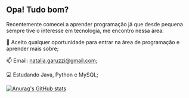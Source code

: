 ## Opa! Tudo bom?

Recentemente comecei a aprender programação já que desde pequena sempre tive o interesse em tecnologia, me encontro nessa área. 

📍 Aceito qualquer oportunidade para entrar na área de programação e aprender mais sobre; 

📫 Email: natalia.garuzzi@gmail.com; 
  
💻 Estudando Java, Python e MySQL; 

<!--

-->

[![Anurag's GitHub stats](https://github-readme-stats.vercel.app/api?username=NatGC)](https://github.com/anuraghazra/github-readme-stats)

